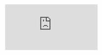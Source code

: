 <figure><embed src="https://wakatime.com/share/@ac4a31db-5803-4b78-881a-2a2db66e1531/608a71c7-e229-4592-a544-e4d84129d813.svg"></embed></figure>
